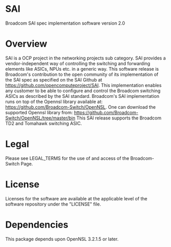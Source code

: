 SAI
===
Broadcom SAI spec implementation software version 2.0

Overview
========
SAI is a OCP project in the networking projects sub category.
SAI provides a vendor-independent way of controlling the switching and
forwarding elements like ASICs, NPUs etc. in a generic way.
This software release is Broadcom's contribution to the open community of its
implementation of the SAI spec as specified on the SAI Github at
https://github.com/opencomputeproject/SAI.
This implementation enables any customer to be able to configure and control
the Broadcom switching ASICs as described by the SAI standard.
Broadcom's SAI implementation runs on top of the Opennsl library
available at: https://github.com/Broadcom-Switch/OpenNSL.
One can download the supported Opennsl library from:
https://github.com/Broadcom-Switch/OpenNSL/tree/master/bin
This SAI release supports the Broadcom TD2 and Tomahawk switching ASIC.

Legal
=====
Please see LEGAL_TERMS for the use of and access of the Broadcom-Switch Page.

License
=======
Licenses for the software are available at the applicable level of the
software repository under the "LICENSE" file.

Dependencies
============
This package depends upon OpenNSL 3.2.1.5 or later.

